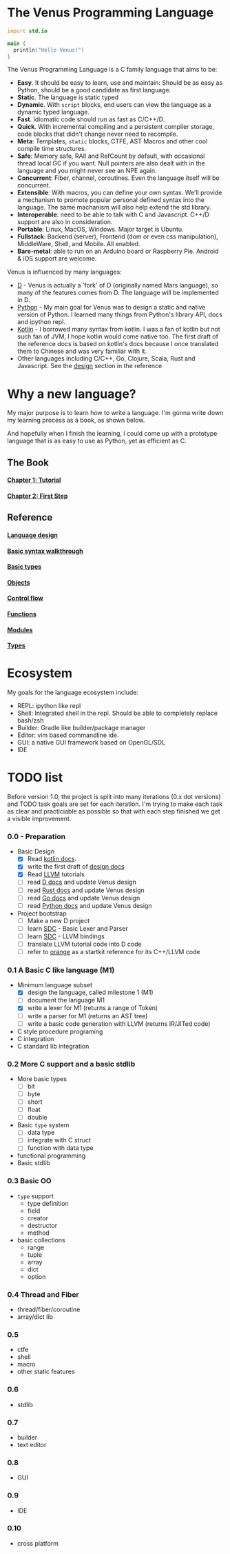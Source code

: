 # The Venus Programming Language

```d
import std.io

main {
  println("Hello Venus!")
}
```

The Venus Programming Language is a C family language that aims to be:

- **Easy**. It should be easy to learn, use and maintain: Should be as easy as Python, should be a good candidate as first language.
- **Static**. The language is static typed
- **Dynamic**. With `script` blocks, end users can view the language as a dynamic typed language.
- **Fast**. Idiomatic code should run as fast as C/C++/D.
- **Quick**. With incremental compiling and a persistent compiler storage, code blocks that didn't change never need to recompile. 
- **Meta**: Templates, `static` blocks, CTFE, AST Macros and other cool compile time structures.
- **Safe**: Memory safe, RAII and RefCount by default, with occasional thread local GC if you want. Null pointers are also dealt with in the language and you might never see an NPE again.
- **Concurrent**: Fiber, channel, coroutines. Even the language itself will be concurrent.
- **Extensible**: With macros, you can define your own syntax. We'll provide a mechanism to promote popular personal defined syntax into the language. The same machanism will also help extend the std library.
- **Interoperable**: need to be able to talk with C and Javascript. C++/D support are also in consideration.
- **Portable**: Linux, MacOS, Windows. Major target is Ubuntu.
- **Fullstack**: Backend (server), Frontend (dom or even css manipulation), MiddleWare, Shell, and Mobile. All enabled.
- **Bare-metal**: able to run on an Arduino board or Raspberry Pie. Android & iOS support are welcome.

Venus is influenced by many languages:

- [D](https://dlang.org/) - Venus is actually a 'fork' of D (originally named Mars language), so many of the features comes from D. The language will be implemented in D.
- [Python](https://python.org/) - My main goal for Venus was to design a static and native version of Python. I learned many things from Python's library API, docs and ipython repl.
- [Kotlin](https://kotlin-lang.org/) - I borrowed many syntax from kotlin. I was a fan of kotlin but not such fan of JVM, I hope kotlin would come native too. The first draft of the reference docs is based on kotlin's docs because I once translated them to Chinese and was very familiar with it.
- Other languages including C/C++, Go, Clojure, Scala, Rust and Javascript. See the [design](docs/reference/design.md) section in the reference

# Why a new language?

My major purpose is to learn how to write a language. 
I'm gonna write down my learning process as a book, as shown below.

And hopefully when I finish the learning, I could come up with a prototype language that is as easy to use as Python, yet as efficient as C.

## The Book

#### [Chapter 1: Tutorial](docs/book/ch01/index.md)
#### [Chapter 2: First Step](docs/book/ch02/index.md)

## Reference

#### [Language design](docs/reference/design.md)
#### [Basic syntax walkthrough](docs/reference/basic-syntax.md)
#### [Basic types](docs/reference/basic-types.md)
#### [Objects](docs/reference/objects.md)
#### [Control flow](docs/reference/control-flow.md)
#### [Functions](docs/reference/functions.md)
#### [Modules](docs/reference/modules.md)
#### [Types](docs/reference/types.md)



# Ecosystem

My goals for the language ecosystem include:

- REPL: ipython like repl
- Shell: Integrated shell in the repl. Should be able to completely replace bash/zsh
- Builder: Gradle like builder/package manager
- Editor: vim based commandline ide.
- GUI: a native GUI framework based on OpenGL/SDL
- IDE

# TODO list

Before version 1.0, the project is split into many iterations (0.x dot versions) and TODO task goals are set for each iteration.
I'm trying to make each task as clear and practiciable as possible so that with each step finished we get a visible improvement.

### 0.0 - Preparation

* Basic Design
  - [x] Read [kotlin docs](http://kotlinlang.org/docs/reference/).
  - [x] write the first draft of [design docs](docs/reference/index.md)
  - [x] Read [LLVM](http://llvm.org) tutorials
  - [ ] read [D docs](http://dlang.org/spec.html) and update Venus design
  - [ ] read [Rust docs](http://doc.rust-lang.org/stable/book/) and update Venus design
  - [ ] read [Go docs](http://golang.org/doc) and update Venus design
  - [ ] read [Python docs](https://docs.python.org/3/) and update Venus design

* Project bootstrap
  - [ ] Make a new D project
  - [ ] learn [SDC](https://github.com/deadalnix/SDC) - Basic Lexer and Parser
  - [ ] learn [SDC](https://github.com/deadalnix/SDC) - LLVM bindings
  - [ ] translate LLVM tutorial code into D code
  - [ ] refer to [orange](https://github.com/orange-lang/orange) as a startkit reference for its C++/LLVM code

### 0.1 A Basic C like language (M1)

* Minimum language subset
  - [x] design the language, called milestone 1 (M1)
  - [ ] document the language M1
  - [x] write a lexer for M1 (returns a range of Token)
  - [ ] write a parser for M1 (returns an AST tree)
  - [ ] write a basic code generation with LLVM (returns IR/JITed code)
  
* C style procedure programing
* C integration
* C standard lib integration

### 0.2 More C support and a basic stdlib
* More basic types
  - [ ] bit
  - [ ] byte
  - [ ] short
  - [ ] float
  - [ ] double
* Basic `type` system
  - [ ] data type
  - [ ] integrate with C struct
  - [ ] function with data type
* functional programming
* Basic stdlib


### 0.3 Basic OO

* `type` support
  - type definition
  - field
  - creator
  - destructor
  - method
* basic collections
  - range
  - tuple
  - array
  - dict
  - option

### 0.4 Thread and Fiber
- thread/fiber/coroutine
- array/dict lib

### 0.5
- ctfe
- shell
- macro
- other static features

### 0.6
- stdlib

### 0.7
- builder
- text editor

### 0.8
- GUI

### 0.9
- IDE

### 0.10
- cross platform
